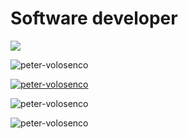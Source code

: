 # Software developer

<p><img src="https://komarev.com/ghpvc/?username=peter-volosenco" /></p>
<p><img  src="https://github-readme-streak-stats.herokuapp.com/?user=peter-volosenco&" alt="peter-volosenco" /></p>
<p align="left"> 
  <a href="https://github.com/ryo-ma/github-profile-trophy">
    <img src="https://github-profile-trophy.vercel.app/?username=peter-volosenco&column=4" alt="peter-volosenco" />
  </a> 
</p>
<p><img src="https://github-readme-stats.vercel.app/api/top-langs?username=peter-volosenco&show_icons=true&locale=en&layout=compact" alt="peter-volosenco" /></p>
<p><img  src="https://github-readme-stats.vercel.app/api?username=peter-volosenco&show_icons=true&locale=en" alt="peter-volosenco" /></p>

<!--
<p align="left"> <img src="https://komarev.com/ghpvc/?username=peter-volosenco&label=Profile%20views&color=0e75b6&style=flat" alt="peter-volosenco" /> </p>

**peter-volosenco/peter-volosenco** is a ✨ _special_ ✨ repository because its `README.md` (this file) appears on your GitHub profile.

Here are some ideas to get you started:

- 🔭 I’m currently working on ...
- 🌱 I’m currently learning ...
- 👯 I’m looking to collaborate on ...
- 🤔 I’m looking for help with ...
- 💬 Ask me about ...
- 📫 How to reach me: ...
- 😄 Pronouns: ...
- ⚡ Fun fact: ...
-->
